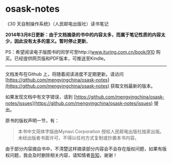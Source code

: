 osask-notes
===========

《30 天自制操作系统》（人民邮电出版社）读书笔记

**2014年3月8日更新：**由于文档摘录的书中的内容太多，而属于笔记性质的内容太少，因此没有太多的意义。暂时**停止更新**。

PS：希望阅读电子版图书的同学可至http://www.ituring.com.cn/book/910 购买。已经提供网页版和PDF版本，可推送至Kindle。

----------

文档发布在Github 上，将随着阅读进度不定期更新。请访问 [https://github.com/mengyingchina/osask-notes](https://github.com/mengyingchina/osask-notes)
获取文档最新的版本。

如果发现文档中有文字错误，请到 [https://github.com/mengyingchina/osask-notes/issues](https://github.com/mengyingchina/osask-notes/issues) 提出。

原书的版权声明一节，有：

> 本书中文简体字版由Mynavi Corporation 授权人民邮电出版社独家出版。未经出版者书面许可，不得以任何方式复制或抄袭本书内容。

由于部分内容摘自书中，不清楚这样摘录部分内容会不会存在版权问题，如果有版权问题，我会及时删除相关内容，请知情者[告知][mail]，谢谢！


[mail]: mailto:mail@wanhu.me "邮箱"

